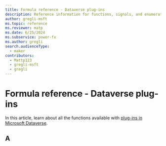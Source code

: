 ```yaml
---
title: Formula reference - Dataverse plug-ins
description: Reference information for functions, signals, and enumerations available with plug-ins in Microsoft Dataverse.
author: gregli-msft
ms.topic: reference
ms.reviewer: matp
ms.date: 6/25/2024
ms.subservice: power-fx
ms.author: gregli
search.audienceType:
  - maker
contributors:
  - Mattp123
  - gregli-msft
  - gregli
---
```


# Formula reference - Dataverse plug-ins

In this article, learn about all the functions available with [plug-ins in Microsoft Dataverse](/power-apps/maker/data-platform/low-code-plug-ins?tabs=instant).

## A

